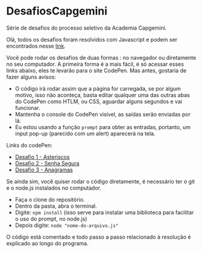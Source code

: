 # DesafiosCapgemini
Série de desafios do processo seletivo da Academia Capgemini.

Olá, todos os desafios foram resolvidos com Javascript e podem ser encontrados nesse [link](https://docs.google.com/document/d/1FhuFAhyVSXMcC2wrR4VM3uqWcz42zZMw/edit?usp=sharing&ouid=117892840912126710879&rtpof=true&sd=true).

Você pode rodar os desafios de duas formas : no navegador ou diretamente no seu computador.
A primeira forma é a mais fácil, é só acessar esses links abaixo, eles te levarão para o site CodePen.
Mas antes, gostaria de fazer alguns avisos:
- O código irá rodar assim que a página for carregada, se por algum motivo, isso não aconteça,
basta editar qualquer uma das outras abas do CodePen como HTLM, ou CSS, aguardar alguns segundos e vai funcionar.
- Mantenha o console do CodePen visível, as saídas serão enviadas por lá.
- Eu estou usando a função `prompt` para obter as entradas, portanto, um input pop-up (parecido com um alert) aparecerá na tela.

Links do codePen:
- [Desafio 1 - Asteriscos](https://codepen.io/rubensrafael/pen/PoOQRzP)
- [Desafio 2 - Senha Segura](https://codepen.io/rubensrafael/pen/YzEeaQK)
- [Desafio 3 - Anagramas](https://codepen.io/rubensrafael/pen/ExbQEZe)


Se ainda sim, você quiser rodar o código diretamente, é necessário ter o git e o node.js instalados no computador.
- Faça o clone do repositório.
- Dentro da pasta, abra o terminal.
- Digite: `npm install` (isso serve para instalar uma biblioteca para facilitar o uso do prompt, no node.js)
- Depois digite: `node "nome-do-arquivo.js"`

O código está comentado e todo passo a passo relacionado à resolução é explicado ao longo do programa.
